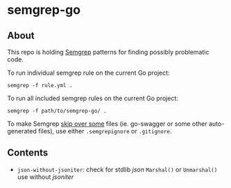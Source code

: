 # semgrep-go

## About

This repo is holding [Semgrep](https://semgrep.dev/) patterns for finding possibly problematic code.

To run individual semgrep rule on the current Go project:

```shell
semgrep -f rule.yml .
```

To run all included semgrep rules on the current Go project:

```shell
semgrep -f path/to/semgrep-go/ .
```

To make Semgrep [skip over some](https://semgrep.dev/docs/ignoring-files-folders-code/) files (ie. go-swagger or some other auto-generated files), use either `.semgrepignore` or `.gitignore`.

## Contents

* `json-without-jsoniter`: check for stdlib *json* `Marshal()` or `Unmarshal()` use without *jsoniter*

